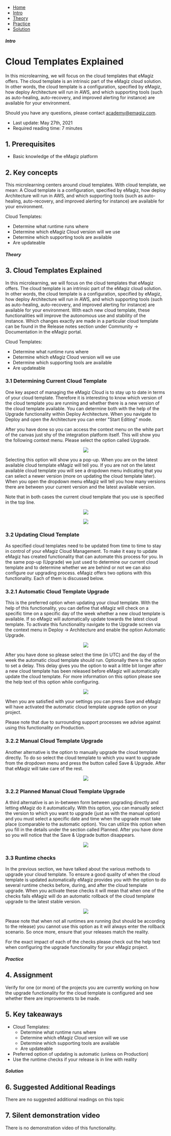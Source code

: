 <div class="ez-academy">
    <div class="ez-academy__body">
        <main class="micro-learning">
        <ul class="doc-nav">
            <li class="doc-nav__item"><a href="../../docs/microlearning/novice-emagiz-cloud-management-index" class="doc-nav__link">Home</a></li>
            <li class="doc-nav__item"><a href="#intro" class="doc-nav__link">Intro</a></li>
            <li class="doc-nav__item"><a href="#theory" class="doc-nav__link">Theory</a></li>
            <li class="doc-nav__item"><a href="#practice" class="doc-nav__link">Practice</a></li>
            <li class="doc-nav__item"><a href="#solution" class="doc-nav__link">Solution</a></li>
        </ul>

<div class="doc">

##### Intro

# Cloud Templates Explained

In this microlearning, we will focus on the cloud templates that eMagiz offers. The cloud template is an intrinsic part of the eMagiz cloud solution. In other words, the cloud template is a configuration, specified by eMagiz, how deploy Architecture will run in AWS, and which supporting tools (such as auto-healing, auto-recovery, and improved alerting for instance) are available for your environment.

Should you have any questions, please contact academy@emagiz.com.

- Last update: May 27th, 2021
- Required reading time: 7 minutes

## 1. Prerequisites
- Basic knowledge of the eMagiz platform

## 2. Key concepts
This microlearning centers around cloud templates.
With cloud template, we mean: A Cloud template is a configuration, specified by eMagiz, how deploy Architecture will run in AWS, and which supporting tools (such as auto-healing, auto-recovery, and improved alerting for instance) are available for your environment.

Cloud Templates:
- Determine what runtime runs where
- Determine which eMagiz Cloud version will we use
- Determine which supporting tools are available
- Are updateable

##### Theory

## 3. Cloud Templates Explained

In this microlearning, we will focus on the cloud templates that eMagiz offers. The cloud template is an intrinsic part of the eMagiz cloud solution. In other words, the cloud template is a configuration, specified by eMagiz, how deploy Architecture will run in AWS, and which supporting tools (such as auto-healing, auto-recovery, and improved alerting for instance) are available for your environment. With each new cloud template, these functionalities will improve the autonomous use and stability of the instance. Which changes exactly are made in a particular cloud template can be found in the Release notes section under Community -> Documentation in the eMagiz portal.

Cloud Templates:
- Determine what runtime runs where
- Determine which eMagiz Cloud version will we use
- Determine which supporting tools are available
- Are updateable

### 3.1 Determining Current Cloud Template

One key aspect of managing the eMagiz Cloud is to stay up to date in terms of your cloud template. Therefore it is interesting to know which version of the cloud template you are running and whether there is a new version of the cloud template available. You can determine both with the help of the Upgrade functionality within Deploy Architecture. When you navigate to Deploy and open the Architecture you can enter "Start Editing" mode.

After you have done so you can access the context menu on the white part of the canvas just shy of the integration platform itself. This will show you the following context menu. Please select the option called Upgrade.

<p align="center"><img src="../../img/microlearning/novice-emagiz-cloud-management-cloud-templates-explained--context-menu-deploy-architecture.png"></p>

Selecting this option will show you a pop-up. When you are on the latest available cloud template eMagiz will tell you. If you are not on the latest available cloud template you will see a dropdown menu indicating that you can select a newer version (more on updating the cloud template later). When you open the dropdown menu eMagiz will tell you how many versions there are between your current version and the latest available version.

Note that in both cases the current cloud template that you use is specified in the top line.

<p align="center"><img src="../../img/microlearning/novice-emagiz-cloud-management-cloud-templates-explained--upgrade-on-latest-version.png"></p>

<p align="center"><img src="../../img/microlearning/novice-emagiz-cloud-management-cloud-templates-explained--upgrade-not-on-latest-version.png"></p>

### 3.2 Updating Cloud Template

As specified cloud templates need to be updated from time to time to stay in control of your eMagiz Cloud Management. To make it easy to update eMagiz has created functionality that can automate this process for you. In the same pop-up (Upgrade) we just used to determine our current cloud template and to determine whether we are behind or not we can also configure our upgrading process. eMagiz offers two options with this functionality. Each of them is discussed below.

### 3.2.1 Automatic Cloud Template Upgrade

This is the preferred option when updating your cloud template. With the help of this functionality, you can define that eMagiz will check on a specific time on a specific day of the week whether a new cloud template is available. If so eMagiz will automatically update towards the latest cloud template. To activate this functionality navigate to the Upgrade screen via the context menu in Deploy -> Architecture and enable the option Automatic Upgrade.

<p align="center"><img src="../../img/microlearning/novice-emagiz-cloud-management-cloud-templates-explained--enable-automatic-upgrade.png"></p>

After you have done so please select the time (in UTC) and the day of the week the automatic cloud template should run. Optionally there is the option to set a delay. This delay gives you the option to wait a little bit longer after a new cloud template has been released before eMagiz will automatically update the cloud template. For more information on this option please see the help text of this option while configuring.

<p align="center"><img src="../../img/microlearning/novice-emagiz-cloud-management-cloud-templates-explained--enable-automatic-upgrade-filled-in.png"></p>

When you are satisfied with your settings you can press Save and eMagiz will have activated the automatic cloud template upgrade option on your project.

Please note that due to surrounding support processes we advise against using this functionality on Production.

### 3.2.2 Manual Cloud Template Upgrade

Another alternative is the option to manually upgrade the cloud template directly. To do so select the cloud template to which you want to upgrade from the dropdown menu and press the button called Save & Upgrade. After that eMagiz will take care of the rest.

<p align="center"><img src="../../img/microlearning/novice-emagiz-cloud-management-cloud-templates-explained--manual-upgrade-filled-in.png"></p>

### 3.2.2 Planned Manual Cloud Template Upgrade

A third alternative is an in-between form between upgrading directly and letting eMagiz do it automatically. With this option, you can manually select the version to which you want to upgrade (just as with the manual option) and you must select a specific date and time when the upgrade must take place (comparable to the automatic option). You can utilize this option when you fill in the details under the section called Planned. After you have done so you will notice that the Save & Upgrade button disappears.

<p align="center"><img src="../../img/microlearning/novice-emagiz-cloud-management-cloud-templates-explained--planned-manual-upgrade-filled-in.png"></p>

### 3.3 Runtime checks

In the previous section, we have talked about the various methods to upgrade your cloud template. To ensure a good quality of when the cloud template is updated automatically eMagiz provides you with the option to do several runtime checks before, during, and after the cloud template upgrade. When you activate these checks it will mean that when one of the checks fails eMagiz will do an automatic rollback of the cloud template upgrade to the latest stable version.

<p align="center"><img src="../../img/microlearning/novice-emagiz-cloud-management-cloud-templates-explained--runtime-checks.png"></p>

Please note that when not all runtimes are running (but should be according to the release) you cannot use this option as it will always enter the rollback scenario. So once more, ensure that your releases match the reality.

For the exact impact of each of the checks please check out the help text when configuring the upgrade functionality for your eMagiz project.

##### Practice

## 4. Assignment

Verify for one (or more) of the projects you are currently working on how the upgrade functionality for the cloud template is configured and see whether there are improvements to be made.

## 5. Key takeaways

- Cloud Templates:
    - Determine what runtime runs where
    - Determine which eMagiz Cloud version will we use
    - Determine which supporting tools are available
    - Are updateable
- Preferred option of updating is automatic (unless on Production)
- Use the runtime checks if your release is in line with reality

##### Solution

## 6. Suggested Additional Readings

There are no suggested additional readings on this topic

## 7. Silent demonstration video

There is no demonstration video of this functionality. 

</div>
</main>
</div>
</div>